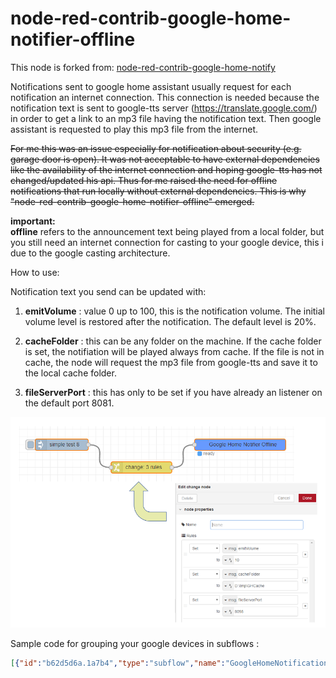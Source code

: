 # node-red-contrib-google-home-notifier-offline

This node is forked from:
<a href="https://github.com/nabbl/node-red-contrib-google-home-notify">node-red-contrib-google-home-notify</a>

Notifications sent to google home assistant usually request for each notification an internet connection.
This connection is needed because the notification text is sent to google-tts server (https://translate.google.com/) in order to get a link to an mp3 file having the notification text.
Then google assistant is requested to play this mp3 file from the internet.

~~For me this was an issue especially for notification about security (e.g. garage door is open). It was not acceptable to have external dependencies like the availability of the internet connection and hoping google-tts has not changed/updated his api.
Thus for me raised the need for offline notifications that run locally without external dependencies. 
This is why "node-red-contrib-google-home-notifier-offline" emerged.~~

**important:**<br>
**offline** refers to the announcement text being played from a local folder, but you still need an internet connection for casting to your google device, this i due to the google casting architecture.

How to use:

Notification text you send can be updated with:

1) **emitVolume** : value 0 up to 100, this is the notification volume. The initial volume level is restored after the notification. The default level is 20%.

2) **cacheFolder** :  this can be any folder on the machine. If the cache folder is set, the notifiation will be played always from cache. 
If the file is not in cache, the node will request the mp3 file from google-tts and save it to the local cache folder.

3) **fileServerPort** : this has only to be set if you have already an listener on the default port 8081.

![illustration](assets/illustration.PNG)


Sample code for grouping your google devices in subflows :

```json
[{"id":"b62d5d6a.1a7b4","type":"subflow","name":"GoogleHomeNotification","info":"","in":[{"x":50,"y":30,"wires":[{"id":"1b4731d5.cd104e"}]}],"out":[]},{"id":"3e06c5a2.657b7a","type":"switch","z":"b62d5d6a.1a7b4","name":"GoogleNotifyDestination","property":"destination","propertyType":"msg","rules":[{"t":"eq","v":"living","vt":"str"},{"t":"eq","v":"bureau","vt":"str"},{"t":"eq","v":"all","vt":"str"}],"checkall":"true","repair":false,"outputs":3,"x":450,"y":260,"wires":[["ff070d10.4ac24"],["e346f9f.5d5ab08"],["ff070d10.4ac24","e346f9f.5d5ab08"]],"outputLabels":["Google Home","Google Home mini",""]},{"id":"ff070d10.4ac24","type":"googlehome-notifier-offline","z":"b62d5d6a.1a7b4","server":"a7f2647a.e13128","name":"Google Home","x":800,"y":180,"wires":[]},{"id":"e346f9f.5d5ab08","type":"googlehome-notifier-offline","z":"b62d5d6a.1a7b4","server":"49251785.5082b8","name":"Google Home Mini","x":790,"y":320,"wires":[]},{"id":"1b4731d5.cd104e","type":"change","z":"b62d5d6a.1a7b4","name":"","rules":[{"t":"set","p":"cacheFolder","pt":"msg","to":"/config/GHCache","tot":"str"}],"action":"","property":"","from":"","to":"","reg":false,"x":200,"y":260,"wires":[["3e06c5a2.657b7a"]]},{"id":"a7f2647a.e13128","type":"googlehome-config-node-offline","z":"b62d5d6a.1a7b4","ipaddress":"192.168.20.194","name":"Google Home","language":"fr"},{"id":"49251785.5082b8","type":"googlehome-config-node-offline","z":"b62d5d6a.1a7b4","ipaddress":"192.168.20.197","name":"Google Home Mini","language":"fr"},{"id":"e5e323e1.3b0b","type":"subflow:b62d5d6a.1a7b4","z":"c348d271.07631","name":"","x":690,"y":700,"wires":[]},{"id":"d5278257.32b69","type":"change","z":"c348d271.07631","name":"","rules":[{"t":"set","p":"destination","pt":"msg","to":"all","tot":"str"},{"t":"set","p":"emitVolume","pt":"msg","to":"50","tot":"str"},{"t":"set","p":"payload","pt":"msg","to":"Le sèche linge a terminé","tot":"str"}],"action":"","property":"","from":"","to":"","reg":false,"x":420,"y":660,"wires":[["e5e323e1.3b0b"]]},{"id":"5b71dd5a.2ecfc4","type":"inject","z":"c348d271.07631","name":"","topic":"","payload":"ceci test un test","payloadType":"str","repeat":"","crontab":"","once":false,"onceDelay":0.1,"x":180,"y":700,"wires":[["d5278257.32b69"]]}]
```
